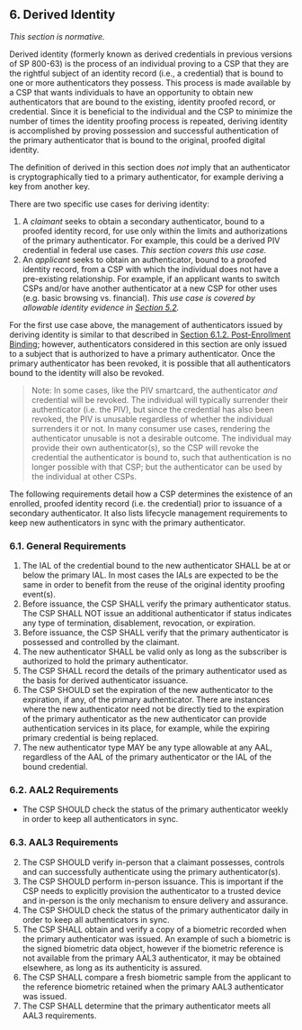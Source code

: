 <a name="sec6"></a>

<div class="breaker"></div>

## <a name="derived-authN"></a> 6. Derived Identity

_This section is normative._

Derived identity (formerly known as derived credentials in previous versions of SP 800-63) is the process of an individual proving to a CSP that they are the rightful subject of an identity record (i.e., a credential) that is bound to one or more authenticators they possess. This process is made available by a CSP that wants individuals to have an opportunity to obtain new authenticators that are bound to the existing, identity proofed record, or credential. Since it is beneficial to the individual and the CSP to minimize the number of times the identity proofing process is repeated, deriving identity is accomplished by proving possession and successful authentication of the primary authenticator that is bound to the original, proofed digital identity.

The definition of derived in this section does *not* imply that an authenticator is cryptographically tied to a primary authenticator, for example deriving a key from another key.

There are two specific use cases for deriving identity:

1. A _claimant_ seeks to obtain a secondary authenticator, bound to a proofed identity record, for use only within the limits and authorizations of the primary authenticator.  For example, this could be a derived PIV credential in federal use cases. *This section covers this use case.*
2. An _applicant_ seeks to obtain an authenticator, bound to a proofed identity record, from a CSP with which the individual does not have a pre-existing relationship. For example, if an applicant wants to switch CSPs and/or have another authenticator at a new CSP for other uses (e.g. basic browsing vs. financial). *This use case is covered by allowable identity evidence in [Section 5.2](#validate).*

For the first use case above, the management of authenticators issued by deriving identity is similar to that described in [Section 6.1.2. Post-Enrollment Binding](https://pages.nist.gov/800-63-3/sp800-63b.html#post-enroll-bind); however,  authenticators considered in this section are only issued to a subject that is authorized to have a primary authenticator.  Once the primary authenticator has been revoked, it is possible that all authenticators bound to the identity will also be revoked.

> Note: In some cases, like the PIV smartcard, the authenticator _and_ credential will be revoked.  The individual will typically surrender their authenticator (i.e. the PIV), but since the credential has also been revoked, the PIV is unusable regardless of whether the individual surrenders it or not.  In many consumer use cases, rendering the authenticator unusable is not a desirable outcome. The individual may provide their own authenticator(s), so the CSP will revoke the credential the authenticator is bound to, such that authentication is no longer possible with that CSP; but the authenticator can be used by the individual at other CSPs.

The following requirements detail how a CSP determines the existence of an enrolled, proofed identity record (i.e. the credential) prior to issuance of a secondary authenticator.  It also lists lifecycle management requirements to keep new authenticators in sync with the primary authenticator.

### 6.1. General Requirements

1. The IAL of the credential bound to the new authenticator SHALL be at or below the primary IAL. In most cases the IALs are expected to be the same in order to benefit from the reuse of the original identity proofing event(s).
1. Before issuance, the CSP SHALL verify the primary authenticator status. The CSP SHALL NOT issue an additional authenticator if status indicates any type of termination, disablement, revocation, or expiration.
2. Before issuance, the CSP SHALL verify that the primary authenticator is possessed and controlled by the claimant.
3. The new authenticator SHALL be valid only as long as the subscriber is authorized to hold the primary authenticator.
4. The CSP SHALL record the details of the primary authenticator used as the basis for derived authenticator issuance.
5. The CSP SHOULD set the expiration of the new authenticator to the expiration, if any, of the primary authenticator. There are instances where the new authenticator need not be directly tied to the expiration of the primary authenticator as the new authenticator can provide authentication services in its place, for example, while the expiring primary credential is being replaced.
6. The new authenticator type MAY be any type allowable at any AAL, regardless of the AAL of the primary authenticator or the IAL of the bound credential.


### 6.2. AAL2 Requirements

- The CSP SHOULD check the status of the primary authenticator weekly in order to keep all authenticators in sync.


### <a name="dc-aal3"></a>6.3. AAL3 Requirements
2. The CSP SHOULD verify in-person that a claimant possesses, controls and can successfully authenticate using the primary authenticator(s).
1.  The CSP SHOULD perform in-person issuance. This is important if the CSP needs to explicitly provision the authenticator to a trusted device and in-person is the only mechanism to ensure delivery and assurance.
2. The CSP SHOULD check the status of the primary authenticator daily in order to keep all authenticators in sync.
3. The CSP SHALL obtain and verify a copy of a biometric recorded when the primary authenticator was issued. An example of such a biometric is the signed biometric data object, however if the biometric reference is not available from the primary AAL3 authenticator, it may be obtained elsewhere, as long as its authenticity is assured.
4. The CSP SHALL compare a fresh biometric sample from the applicant to the reference biometric retained when the primary AAL3 authenticator was issued.
5. The CSP SHALL determine that the primary authenticator meets all AAL3 requirements.

